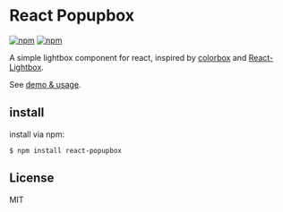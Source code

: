React Popupbox
===========================

[![npm](https://img.shields.io/npm/l/express.svg?style=flat)](https://opensource.org/licenses/MIT)
[![npm](https://img.shields.io/npm/v/react-popupbox.svg?style=flat)](https://www.npmjs.com/package/react-popupbox)

A simple lightbox component for react, inspired by [colorbox](https://github.com/jackmoore/colorbox) and [React-Lightbox](https://github.com/howtomakeaturn/React-Lightbox).

See [demo & usage](http://fraina.github.io/react-popupbox/).

## install

install via npm:
```
$ npm install react-popupbox
```

## License
MIT
